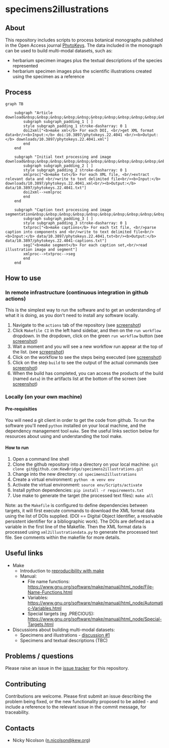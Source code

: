 # specimens2illustrations

## About

This repository includes scripts to process botanical monographs published in the Open Access journal [PhytoKeys](https://phytokeys.pensoft.net).
The data included in the monograph can be used to build multi-modal datasets, such as:
- herbarium specimen images plus the textual descriptions of the species represented
- herbarium specimen images plus the scientific illustrations created using the specimen as a reference

## Process
```mermaid
graph TB

    subgraph "Article download&nbsp;&nbsp;&nbsp;&nbsp;&nbsp;&nbsp;&nbsp;&nbsp;&nbsp;&nbsp;&nbsp;&nbsp;&nbsp;&nbsp;&nbsp;&nbsp;&nbsp;&nbsp;&nbsp;&nbsp;&nbsp;&nbsp;&nbsp;&nbsp;&nbsp;&nbsp;&nbsp;&nbsp;&nbsp;&nbsp;&nbsp;&nbsp;&nbsp;&nbsp;&nbsp;&nbsp;"
        subgraph subgraph_padding_1 [ ]
        style subgraph_padding_1 stroke-dasharray: 0 1
        doi2xml["<b>make xml</b> For each DOI, <br/>get XML format data<br/><b>Input:</b> doi:10.3897/phytokeys.22.4041 <br/><b>Output:</b> downloads/10.3897/phytokeys.22.4041.xml"]
        end
    end

    subgraph "Initial text processing and image download&nbsp;&nbsp;&nbsp;&nbsp;&nbsp;&nbsp;&nbsp;&nbsp;&nbsp;&nbsp;&nbsp;&nbsp;&nbsp;&nbsp;&nbsp;&nbsp;&nbsp;&nbsp;&nbsp;&nbsp;&nbsp;&nbsp;&nbsp;&nbsp;&nbsp;&nbsp;&nbsp;&nbsp;&nbsp;&nbsp;&nbsp;&nbsp;&nbsp;&nbsp;&nbsp;&nbsp;&nbsp;&nbsp;&nbsp;&nbsp;&nbsp;&nbsp;&nbsp;&nbsp;&nbsp;&nbsp;&nbsp;&nbsp;&nbsp;&nbsp;&nbsp;&nbsp;&nbsp;&nbsp;&nbsp;&nbsp;&nbsp;&nbsp;&nbsp;&nbsp;&nbsp;&nbsp;&nbsp;&nbsp;&nbsp;&nbsp;&nbsp;&nbsp;&nbsp;&nbsp;&nbsp;&nbsp;&nbsp;&nbsp;&nbsp;&nbsp;&nbsp;&nbsp;&nbsp;&nbsp;&nbsp;&nbsp;&nbsp;&nbsp;&nbsp;"
        subgraph subgraph_padding_2 [ ]
        style subgraph_padding_2 stroke-dasharray: 0 1
        xmlproc["<b>make txt</b> For each XML file, <br/>extract relevant data and <br/>write to text delimited file<br/><b>Input:</b> downloads/10.3897/phytokeys.22.4041.xml<br/><b>Output:</b> data/10.3897/phytokeys.22.4041.txt"]
        doi2xml-->xmlproc
        end
    end

    subgraph "Caption text processing and image segmentation&nbsp;&nbsp;&nbsp;&nbsp;&nbsp;&nbsp;&nbsp;&nbsp;&nbsp;&nbsp;&nbsp;&nbsp;&nbsp;&nbsp;&nbsp;&nbsp;&nbsp;&nbsp;&nbsp;&nbsp;&nbsp;&nbsp;&nbsp;&nbsp;&nbsp;&nbsp;&nbsp;&nbsp;&nbsp;&nbsp;&nbsp;&nbsp;&nbsp;&nbsp;&nbsp;&nbsp;&nbsp;&nbsp;&nbsp;&nbsp;&nbsp;&nbsp;&nbsp;&nbsp;&nbsp;&nbsp;&nbsp;&nbsp;&nbsp;&nbsp;&nbsp;&nbsp;&nbsp;&nbsp;&nbsp;&nbsp;&nbsp;&nbsp;&nbsp;&nbsp;&nbsp;&nbsp;&nbsp;&nbsp;&nbsp;&nbsp;&nbsp;&nbsp;&nbsp;&nbsp;&nbsp;&nbsp;&nbsp;&nbsp;&nbsp;&nbsp;&nbsp;&nbsp;&nbsp;&nbsp;&nbsp;&nbsp;&nbsp;&nbsp;&nbsp;&nbsp;&nbsp;&nbsp;&nbsp;&nbsp;&nbsp;&nbsp;&nbsp;&nbsp;&nbsp;&nbsp;&nbsp;&nbsp;&nbsp;&nbsp;&nbsp;&nbsp;&nbsp;&nbsp;&nbsp;&nbsp;&nbsp;&nbsp;&nbsp;&nbsp;&nbsp;&nbsp;&nbsp;&nbsp;&nbsp;&nbsp;&nbsp;&nbsp;&nbsp;"
        subgraph subgraph_padding_3 [ ]
        style subgraph_padding_3 stroke-dasharray: 0 1
        txtproc["<b>make captions</b> For each txt file, <br/>parse caption into components and <br/>write to text delimited file<br/><b>Input:</b> data/10.3897/phytokeys.22.4041.txt<br/><b>Output:</b> data/10.3897/phytokeys.22.4041-captions.txt"]
        seg["<b>make segment</b> For each caption set,<br/>read illustration image and segment"]
        xmlproc-->txtproc-->seg
        end
    end
```

## How to use

### In remote infrastructure (continuous integration in github actions)

This is the simplest way to run the software and to get an understanding of what it is doing, as you don't need to install any software locally.

1. Navigate to the `actions` tab of the repository (see [screenshot](https://github.com/KewBridge/specimens2illustrations/assets/3758694/163fcd30-311d-4f73-84ce-10bf1463275a))
2. Click `Makefile CI` in the left hand sidebar, and then on the `run workflow` dropdown. In the dropdown, click on the green `run workflow` button (see [screenshot](https://github.com/KewBridge/specimens2illustrations/assets/3758694/737ff333-9f4a-4984-96c8-d8b2fb02e488))
3. Wait a moment and you will see a new workflow run appear at the top of the list. (see [screenshot](https://github.com/KewBridge/specimens2illustrations/assets/3758694/4d6636a6-f3cc-44dc-895e-eca60326bdd8))
4. Click on the workflow to see the steps being executed (see [screenshot](https://github.com/KewBridge/specimens2illustrations/assets/3758694/661daf83-1c1e-4162-b120-9fb544a84aac))
5. Click on the step `build` to see the output of the actual commands (see [screenshot](https://github.com/KewBridge/specimens2illustrations/assets/3758694/dce9027a-586f-461b-9796-b8e22860561c))
6. When the build has completed, you can access the products of the build (named `data`) in the artifacts list at the bottom of the screen (see [screenshot](https://github.com/KewBridge/specimens2illustrations/assets/3758694/8cc2f05f-5e99-4002-b7ed-d468f244cf4d))

### Locally (on your own machine)

#### Pre-requisities
You will need a git client in order to get the code from github. 
To run the software you'll need `python` installed on your local machine, and the dependency management tool `make`. See the useful links section below for resources about using and understanding the tool make. 

#### How to run
1. Open a command line shell
1. Clone the github repository into a directory on your local machine: `git clone git@github.com:KewBridge/specimens2illustrations.git`
1. Change into the new directory: `cd specimens2illustrations`
1. Create a virtual environment: `python -m venv env`
1. Activate the virtual environment: `source env/Scripts/activate`
1. Install python dependencies: `pip install -r requirements.txt`
1. Use make to generate the target (the processed text files): `make all`

Note: as the `Makefile` is configured to define dependencies between targets, it will first execute commands to download the XML format data using the list of DOIs supplied. (DOI == Digital Object Identifier, a resolvable persistent identifier for a bibliographic work). The DOIs are defined as a variable in the first line of the Makefile. Then the XML format data is processed using `xml2illustrationdata.py` to generate the processed text file. See comments within the makefile for more details.

## Useful links

- Make
    - Introduction to [reproducibility with make](https://the-turing-way.netlify.app/reproducible-research/make.html)
    - Manual:
        - File name functions: https://www.gnu.org/software/make/manual/html_node/File-Name-Functions.html
        - Variables: https://www.gnu.org/software/make/manual/html_node/Automatic-Variables.html
        - Special targets (eg .PRECIOUS): https://www.gnu.org/software/make/manual/html_node/Special-Targets.html
- Discussions about building multi-modal datasets:
    -   Specimens and illustrations - [discussion #1](https://github.com/orgs/KewBridge/discussions/1)
    -   Specimens and textual descriptions (TBC)

## Problems / questions

Please raise an issue in the [issue tracker](https://github.com/KewBridge/specimens2illustrations/issues) for this repository.

## Contributing

Contributions are welcome. Please first submit an issue describing the problem being fixed, or the new functionality proposed to be added - and include a reference to the relevant issue in the commit message, for traceability.

## Contacts

- Nicky Nicolson (n.nicolson@kew.org)
